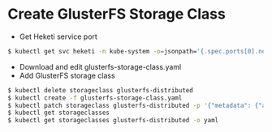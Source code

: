 # Create GlusterFS Storage Class
* Get Heketi service port
```bash
$ kubectl get svc heketi -n kube-system -o=jsonpath='{.spec.ports[0].nodePort}'; echo ''
```
* Download and edit glusterfs-storage-class.yaml
* Add GlusterFS storage class
```bash
$ kubectl delete storageclass glusterfs-distributed
$ kubectl create -f glusterfs-storage-class.yaml
$ kubectl patch storageclass glusterfs-distributed -p '{"metadata": {"annotations":{"storageclass.kubernetes.io/is-default-class":"true"}}}'
$ kubectl get storageclasses
$ kubectl get storageclasses glusterfs-distributed -o yaml
```
